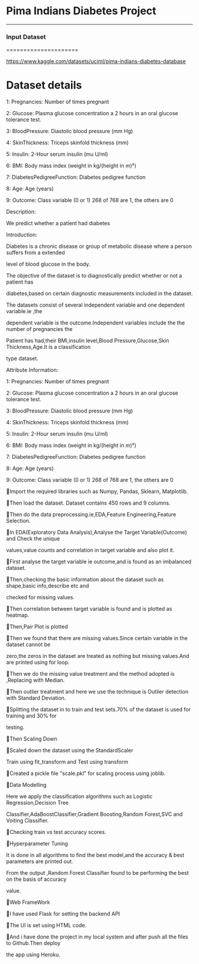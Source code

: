 # Pima Indians Diabetes Project
------------------------------
### Input Dataset
=====================

https://www.kaggle.com/datasets/uciml/pima-indians-diabetes-database

Dataset details
=============================

1: Pregnancies: Number of times pregnant

2: Glucose: Plasma glucose concentration a 2 hours in an oral glucose tolerance test.

3: BloodPressure: Diastolic blood pressure (mm Hg)

4: SkinThickness: Triceps skinfold thickness (mm)

5: Insulin: 2-Hour serum insulin (mu U/ml)

6: BMI: Body mass index (weight in kg/(height in m)²)

7: DiabetesPedigreeFunction: Diabetes pedigree function

8: Age: Age (years)

9: Outcome: Class variable (0 or 1) 268 of 768 are 1, the others are 0


Description:

We predict whether a patient had diabetes


Introduction:

Diabetes is a chronic disease or group of metabolic disease where a person suffers from a extended

level of blood glucose in the body.

The objective of the dataset is to diagnostically predict whether or not a  patient has

diabetes,based on certain diagnostic measurements included in the dataset.

The datasets consist of several independent variable and one dependent variable.ie ,the

dependent variable is the outcome.Independent variables include the the number of pregnancies the

Patient has had,their BMI,insulin level,Blood Pressure,Glucose,Skin Thickness,Age.It is a classification

type dataset.


Attribute Information:

1: Pregnancies: Number of times pregnant

2: Glucose: Plasma glucose concentration a 2 hours in an oral glucose tolerance test.

3: BloodPressure: Diastolic blood pressure (mm Hg)

4: SkinThickness: Triceps skinfold thickness (mm)

5: Insulin: 2-Hour serum insulin (mu U/ml)

6: BMI: Body mass index (weight in kg/(height in m)²)

7: DiabetesPedigreeFunction: Diabetes pedigree function

8: Age: Age (years)

9: Outcome: Class variable (0 or 1) 268 of 768 are 1, the others are 0


Import the required libraries such as Numpy, Pandas, Sklearn, Matplotlib.

Then load the dataset. Dataset contains 450 rows and 9 columns.

Then do the data preprocessing.ie,EDA,Feature Engineering,Feature Selection.


In EDA(Exploratory Data Analysis),Analyse the Target Variable(Outcome) and Check the unique

values,value counts and correlation in target variable and also plot it.

First analyse the target variable ie outcome,and is found as an imbalanced dataset.

Then,checking the basic information about the dataset such as shape,basic info,describe etc and

checked for missing values.

Then correlation between target variable is found and is plotted as heatmap.

Then,Pair Plot is plotted

Then we found that there are missing values.Since certain variable in the dataset cannot be

zero,the zeros in the dataset are treated as nothing but missing values.And are printed using for loop.

Then we do the missing value treatment and the method adopted is ,Replacing with Median.

Then outlier treatment and here we use the technique is Outlier detection with Standard Deviation.

Splitting the dataset in to train and test sets.70% of the dataset is used for training and 30% for

testing.

Then Scaling Down

Scaled down the dataset using the StandardScaler

Train using fit_transform and Test using transform

Created a pickle file "scale.pkl" for scaling process using joblib.

Data Modelling

Here we apply the classification algorithms such as Logistic Regression,Decision Tree

Classifier,AdaBoostClassifier,Gradient Boosting,Random Forest,SVC and Voiting Classifier.

Checking train vs test accuracy scores.

Hyperparameter Tuning

It is done in all algorithms to find the best model,and the accuracy & best parameters are printed out.

From the output ,Random Forest Classifier found to be performing the best on the basis of accuracy

value.

Web FrameWork

I have used Flask for setting the backend API

The UI is set using HTML code.

And i have done the project in my local system and after push all the files to Github.Then deploy

the app using Heroku.
